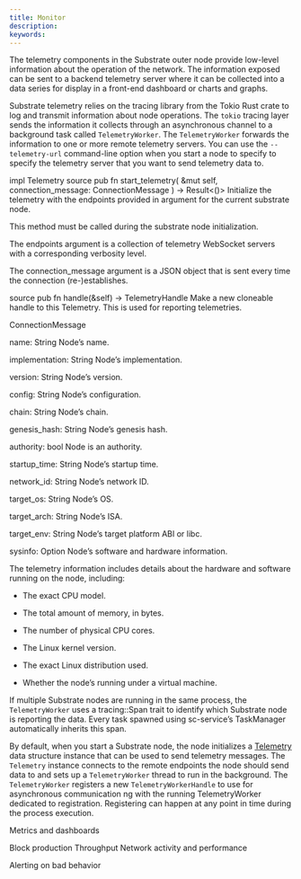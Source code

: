 ```yaml
---
title: Monitor
description:
keywords:
---
```


The telemetry components in the Substrate outer node provide low-level information about the operation of the network. 
The information exposed can be sent to a backend telemetry server where it can be collected into a data series for display in a front-end dashboard or charts and graphs. 

Substrate telemetry relies on the tracing library from the Tokio Rust crate to log and transmit information about node operations.
The `tokio` tracing layer sends the information it collects through an asynchronous channel to a background task called `TelemetryWorker`.
The `TelemetryWorker` forwards the information to one or more remote telemetry servers.
You can use the `--telemetry-url` command-line option when you start a node to specify to specify the telemetry server that you want to send telemetry data to.


impl Telemetry
source
pub fn start_telemetry(
    &mut self,
    connection_message: ConnectionMessage
) -> Result<()>
Initialize the telemetry with the endpoints provided in argument for the current substrate node.

This method must be called during the substrate node initialization.

The endpoints argument is a collection of telemetry WebSocket servers with a corresponding verbosity level.

The connection_message argument is a JSON object that is sent every time the connection (re-)establishes.

source
pub fn handle(&self) -> TelemetryHandle
Make a new cloneable handle to this Telemetry. This is used for reporting telemetries.

ConnectionMessage

name: String
Node’s name.

implementation: String
Node’s implementation.

version: String
Node’s version.

config: String
Node’s configuration.

chain: String
Node’s chain.

genesis_hash: String
Node’s genesis hash.

authority: bool
Node is an authority.

startup_time: String
Node’s startup time.

network_id: String
Node’s network ID.

target_os: String
Node’s OS.

target_arch: String
Node’s ISA.

target_env: String
Node’s target platform ABI or libc.

sysinfo: Option<SysInfo>
Node’s software and hardware information.

The telemetry information includes details about the hardware and software running on the node, including:

- The exact CPU model.

- The total amount of memory, in bytes.

- The number of physical CPU cores.

- The Linux kernel version.

- The exact Linux distribution used.

- Whether the node’s running under a virtual machine.


If multiple Substrate nodes are running in the same process, the `TelemetryWorker` uses a tracing::Span trait to identify which Substrate node is reporting the data. 
Every task spawned using sc-service’s TaskManager automatically inherits this span.

By default, when you start a Substrate node, the node initializes a [Telemetry](https://paritytech.github.io/substrate/master/sc_telemetry/struct.Telemetry.html) data structure instance that can be used to send telemetry messages.
The `Telemetry` instance connects to the remote endpoints the node should send data to and sets up a `TelemetryWorker` thread to run in the background. 
The `TelemetryWorker` registers a new `TelemetryWorkerHandle` to use for asynchronous communication ng with the running TelemetryWorker dedicated to registration. 
Registering can happen at any point in time during the process execution.

Metrics and dashboards

Block production
Throughput
Network activity and performance

Alerting on bad behavior
